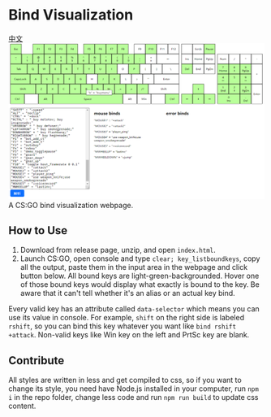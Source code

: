 # Bind Visualization
[中文](./README-zh.md)
![screenshot](./asset/screenshot.jpg)
A CS:GO bind visualization webpage.
## How to Use
1. Download from release page, unzip, and open `index.html`.
2. Launch CS:GO, open console and type `clear; key_listboundkeys`, copy all the output, paste them in the input area in the webpage and click button below. All bound keys are light-green-backgrounded. Hover one of those bound keys would display what exactly is bound to the key. Be aware that it can't tell whether it's an alias or an actual key bind. 

Every valid key has an attribute called `data-selector` which means you can use its value in console. For example, `shift` on the right side is labeled `rshift`, so you can bind this key whatever you want like `bind rshift +attack`. Non-valid keys like Win key on the left and PrtSc key are blank.

## Contribute
All styles are written in less and get compiled to css, so if you want to change its style, you need have Node.js installed in your computer, run `npm i` in the repo folder, change less code and run `npm run build` to update css content.
